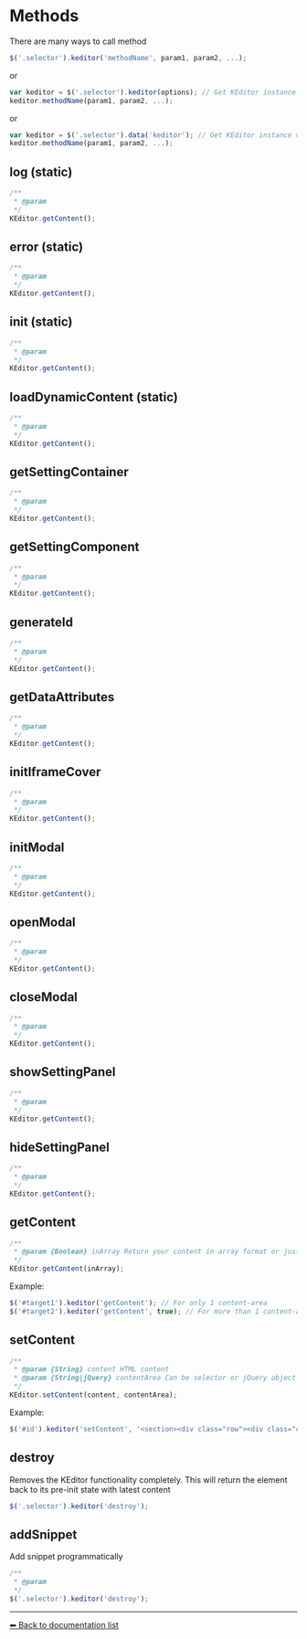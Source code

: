 # Methods
There are many ways to call method

```javascript
$('.selector').keditor('methodName', param1, param2, ...);
```

or

```javascript
var keditor = $('.selector').keditor(options); // Get KEditor instance when initializing
keditor.methodName(param1, param2, ...);
```

or

```javascript
var keditor = $('.selector').data('keditor'); // Get KEditor instance via `data` attribute
keditor.methodName(param1, param2, ...);
```

## log (static)
```javascript
/**
 * @param 
 */
KEditor.getContent();
```

## error (static)
```javascript
/**
 * @param 
 */
KEditor.getContent();
```

## init (static)
```javascript
/**
 * @param 
 */
KEditor.getContent();
```

## loadDynamicContent (static)
```javascript
/**
 * @param 
 */
KEditor.getContent();
```

## getSettingContainer
```javascript
/**
 * @param 
 */
KEditor.getContent();
```

## getSettingComponent
```javascript
/**
 * @param 
 */
KEditor.getContent();
```

## generateId
```javascript
/**
 * @param 
 */
KEditor.getContent();
```

## getDataAttributes
```javascript
/**
 * @param 
 */
KEditor.getContent();
```

## initIframeCover
```javascript
/**
 * @param 
 */
KEditor.getContent();
```

## initModal
```javascript
/**
 * @param 
 */
KEditor.getContent();
```

## openModal
```javascript
/**
 * @param 
 */
KEditor.getContent();
```

## closeModal
```javascript
/**
 * @param 
 */
KEditor.getContent();
```

## showSettingPanel
```javascript
/**
 * @param 
 */
KEditor.getContent();
```

## hideSettingPanel
```javascript
/**
 * @param 
 */
KEditor.getContent();
```

## getContent
```javascript
/**
 * @param {Boolean} inArray Return your content in array format or just plain string
 */
KEditor.getContent(inArray);
```

Example:
```javascript
$('#target1').keditor('getContent'); // For only 1 content-area
$('#target2').keditor('getContent', true); // For more than 1 content-area and you want to get them separately
```

## setContent
```javascript
/**
 * @param {String} content HTML content
 * @param {String|jQuery} contentArea Can be selector or jQuery object of content area which you want to set new content. If you have only a content area, you can leave it blank
 */
KEditor.setContent(content, contentArea);
```

Example:
```javascript
$('#id').keditor('setContent', '<section><div class="row"><div class="col-md-6" data-type="container-content"><section data-type="component-text">New content</section></div></div></section>');
```

## destroy
Removes the KEditor functionality completely. This will return the element back to its pre-init state with latest content

```javascript
$('.selector').keditor('destroy');
```
 
## addSnippet
Add snippet programmatically

```javascript
/**
 * @param 
 */
$('.selector').keditor('destroy');
```

 ---
[⬅ Back to documentation list](./index.md)
